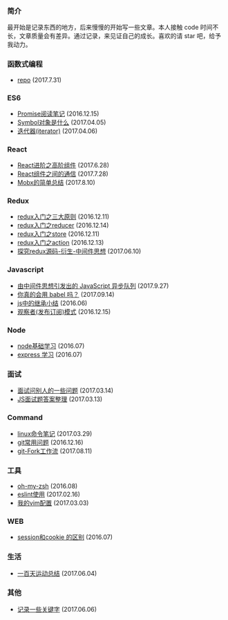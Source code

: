 
### 简介
最开始是记录东西的地方，后来慢慢的开始写一些文章。本人接触 code 时间不长，文章质量会有差异。通过记录，来见证自己的成长。喜欢的请 star 吧，给予我动力。

### 函数式编程
- [repo](https://github.com/sunyongjian/FP-Code/tree/master) (2017.7.31)

### ES6
- [Promise阅读笔记](https://github.com/sunyongjian/blog/issues/12) (2016.12.15)
- [Symbol对象是什么](https://github.com/sunyongjian/blog/issues/17) (2017.04.05)
- [迭代器(iterator)](https://github.com/sunyongjian/blog/issues/18) (2017.04.06)

### React
- [React进阶之高阶组件](https://github.com/sunyongjian/blog/issues/25) (2017.6.28)
- [React组件之间的通信](https://github.com/sunyongjian/blog/issues/27) (2017.7.28)
- [Mobx的简单总结](https://github.com/sunyongjian/blog/issues/28) (2017.8.10)

### Redux
- [redux入门之三大原则](https://github.com/sunyongjian/blog/issues/8) (2016.12.11)
- [redux入门之reducer](https://github.com/sunyongjian/blog/issues/9) (2016.12.14)
- [redux入门之store](https://github.com/sunyongjian/blog/issues/10) (2016.12.11)
- [redux入门之action](https://github.com/sunyongjian/blog/issues/11) (2016.12.13)
- [探究redux源码-衍生-中间件思想](https://github.com/sunyongjian/blog/issues/21) (2017.06.10)

### Javascript
- [由中间件思想引发出的 JavaScript 异步队列](https://github.com/sunyongjian/blog/issues/31) (2017.9.27)
- [你真的会用 babel 吗？](https://github.com/sunyongjian/blog/issues/30) (2017.09.14)
- [js中的继承小结](https://github.com/sunyongjian/blog/issues/7) (2016.06)
- [观察者(发布订阅)模式](https://github.com/sunyongjian/blog/issues/13) (2016.12.15)

### Node
- [node基础学习](https://github.com/sunyongjian/blog/issues/6) (2016.07)
- [express 学习](https://github.com/sunyongjian/blog/issues/5) (2016.07)

### 面试
- [面试问别人的一些问题](https://github.com/sunyongjian/blog/issues/24) (2017.03.14)
- [JS面试题答案整理](https://github.com/sunyongjian/blog/issues/23) (2017.03.13)

### Command
- [linux命令笔记](https://github.com/sunyongjian/blog/issues/15) (2017.03.29)
- [git常用问题](https://github.com/sunyongjian/blog/issues/16) (2016.12.16)
- [git-Fork工作流](https://github.com/sunyongjian/blog/issues/29) (2017.08.11)

### 工具
- [oh-my-zsh](https://github.com/sunyongjian/blog/issues/2) (2016.08)
- [eslint使用](https://github.com/sunyongjian/blog/issues/14) (2017.02.16)
- [我的vim配置](https://github.com/sunyongjian/blog/issues/22) (2017.03.03)

### WEB
- [session和cookie 的区别](https://github.com/sunyongjian/blog/issues/4) (2016.07)

### 生活
- [一百天运动总结](https://github.com/sunyongjian/blog/issues/19) (2017.06.04)

### 其他
- [记录一些关键字](https://github.com/sunyongjian/blog/issues/20) (2017.06.06)
